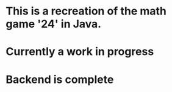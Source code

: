 # This is a recreation of the math game '24' in Java.
# Currently a work in progress
# Backend is complete
